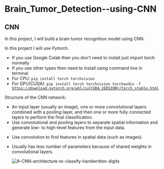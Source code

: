 # Brain_Tumor_Detection--using-CNN
## CNN
In this project, I will build a brain tumor recognition model using CNN.
 
In this project I will use Pytorch.
+ If you use Google Colab then you don't need to install just import torch normally
+ If you use other types then need to install using command line in terminal
+ For CPU: <code>pip install torch torchvision</code>
+ For GPU(CUDA): <code>pip install torch torchvision torchaudio -f https://download.pytorch.org/whl/cu{CUDA_VERSION}/torch_stable.html</code>


Structure of the CNN network:
- An input layer (usually an image), one or more convolutional layers combined with a pooling layer, and then one or more fully connected layers to perform the final classification.
- Use convolutional and pooling layers to separate spatial information and generate low- to high-level features from the input data.
+ Use convolution to find features in spatial data (such as images).
+ Usually has less number of parameters because of shared weights in convolutional layers.

  ![A-CNN-architecture-to-classify-handwritten-digits](https://github.com/Quang1129/Brain_Tumor_Detection--using-CNN/assets/72682141/8cf11d49-cf9d-4afd-89b3-2fa4c590c989)
